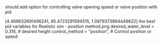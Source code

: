 should add option for controlling valve opening speed or valve position with pid

[4.466632691496241, 85.4723291594515, 1.0979373894449622]
the best pid variables for Realistic sim - position method.png
        desired_water_level = 0.315, # desired height
        control_method = "position", # Control position or speed

